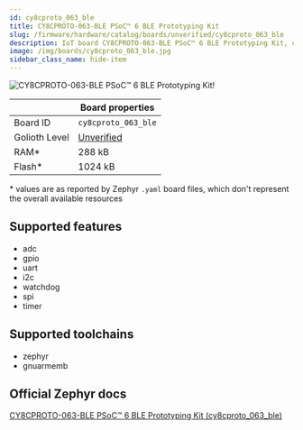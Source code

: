 ```yaml
---
id: cy8cproto_063_ble
title: CY8CPROTO-063-BLE PSoC™ 6 BLE Prototyping Kit
slug: /firmware/hardware/catalog/boards/unverified/cy8cproto_063_ble
description: IoT board CY8CPROTO-063-BLE PSoC™ 6 BLE Prototyping Kit, compatible with Golioth at unverified level.
image: /img/boards/cy8cproto_063_ble.jpg
sidebar_class_name: hide-item
---
```


[//]: # (This is an auto-generated file, do not edit! Changes to it will be lost upon re-generation)

![CY8CPROTO-063-BLE PSoC™ 6 BLE Prototyping Kit!](/img/boards/cy8cproto_063_ble.jpg "CY8CPROTO-063-BLE PSoC™ 6 BLE Prototyping Kit")

|                | Board properties     |
| -------------  | -------------------- |
| Board ID       | `cy8cproto_063_ble` |
| Golioth Level  | [Unverified](/firmware/hardware#unverified-boards) |
| RAM*           | 288 kB |
| Flash*         | 1024 kB |

\* values are as reported by Zephyr `.yaml` board files, which don't represent the overall available resources



## Supported features

* adc
* gpio
* uart
* i2c
* watchdog
* spi
* timer

## Supported toolchains

* zephyr
* gnuarmemb

## Official Zephyr docs

[CY8CPROTO-063-BLE PSoC™ 6 BLE Prototyping Kit (cy8cproto_063_ble)](https://docs.zephyrproject.org/latest/boards/infineon/cy8cproto_063_ble/doc/index.html)
